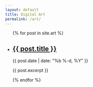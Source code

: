 ```yaml
---
layout: default
title: Digital Art
permalink: /art/
---
```


<ul class="post-list">
  {% for post in site.art %}
    <li class="post">
      <h2 class="post-title"><a href="{{ post.url }}">{{ post.title }}</a></h2>
      <time class="post-date" datetime="{{ post.date | date_to_xmlschema }}">{{ post.date | date: "%b %-d, %Y" }}</time>
      <p class="post-excerpt">{{ post.excerpt }}</p>
    </li>
  {% endfor %}
</ul>
